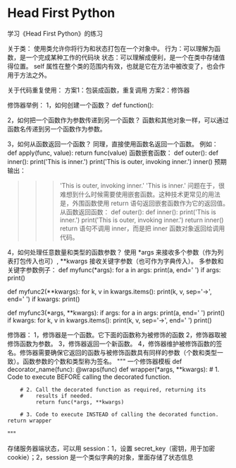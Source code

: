 # Head First Python
 学习《Head First Python》的练习


关于类：
使用类允许你将行为和状态打包在一个对象中。
行为：可以理解为函数，是一个完成某种工作的代码块
状态：可以理解成便利，是一个在类中存储值得位置。
self 属性在整个类的范围内有效，也就是它在方法中被改变了，也会作用于方法之外。


关于代码重复使用：
方案1：包装成函数，重复调用
方案2：修饰器

修饰器举例：
1，如何创建一个函数？
def function():

2，如何把一个函数作为参数传递到另一个函数？
函数和其他对象一样，可以通过函数名传递到另一个函数作为参数。

3，如何从函数返回一个函数？
同理，直接使用函数名返回一个函数。
例如：
def apply(func, value):
    return func(value)
函数嵌套函数：
def outer():
    def inner():
        print('This is inner.')
    print('This is outer, invoking inner.')
    inner()
预期输出：
>>>'This is outer, invoking inner.'
>>>'This is inner.'
问题在于，很难想到什么时候需要使用嵌套函数。这种技术更常见的用法是，外围函数使用 return 语句返回嵌套函数作为它的返回值。
从函数返回函数：
def outer():
    def inner():
        print('This is inner.')
    print('This is outer, invoking inner.')
    return inner()
return 语句不调用 inner，而是把 inner 函数对象返回给调用代码。

4，如何处理任意数量和类型的函数参数？
使用 *args 来接收多个参数（作为列表打包传入也可）, **kwargs 接收关键字参数（也可作为字典传入）。
多参数和关键字参数例子：
def myfunc(*args):
    for a in args:
        print(a, end=' ')
    if args:
        print()

def myfunc2(**kwargs):
    for k, v in kwargs.items():
        print(k, v, sep='->', end=' ')
    if kwargs:
        print()

def myfunc3(*args, **kwargs):
    if args:
        for a in args:
            print(a, end=' ')
        print()
    if kwargs:
        for k, v in kwargs.items():
            print(k, v, sep='->', end=' ')
        print()

修饰器：
1，修饰器是一个函数。它下面的函数称为被修饰的函数
2，修饰器取被修饰函数为参数。
3，修饰器返回一个新函数。
4，修饰器维护被修饰函数的签名。修饰器需要确保它返回的函数与被修饰函数具有同样的参数（个数和类型一致）。函数参数的个数和类型称为签名。
"""
一个修饰器模板
def decorator_name(func):
    @wraps(func)
    def wrapper(*args, **kwargs):
        # 1. Code to execute BEFORE calling the decorated function.

        # 2. Call the decorated function as required, returning its
        #    results if needed.
             return func(*args, **kwargs)

        # 3. Code to execute INSTEAD of calling the decorated function.
    return wrapper
"""

存储服务器端状态，可以用 session：1，设置 secret_key（密钥，用于加密 cookie）；2，session 是一个类似字典的对象，里面存储了状态信息
